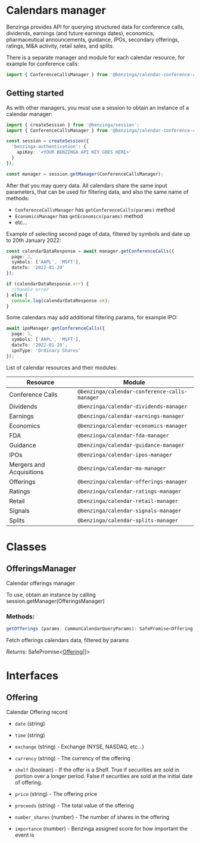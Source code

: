 # Calendars manager

Benzinga provides API for querying structured data for conference calls, dividends, earnings (and future earnings dates), economics, pharmaceutical announcements, guidance, IPOs, secondary offerings, ratings, M&A activity, retail sales, and splits.

There is a separate manager and module for each calendar resource, for example for conference calls:

```ts
import { ConferenceCallsManager } from '@benzinga/calendar-conference-calls-manager'
```

## Getting started

As with other managers, you must use a session to obtain an instance of a calendar manager:

```ts
import { createSession } from '@benzinga/session';
import { ConferenceCallsManager } from '@benzinga/calendar-conference-calls-manager';

const session = createSession({
  'benzinga-authentication': {
    apiKey: '<YOUR BENZINGA API KEY GOES HERE>'
  }
});

const manager = session.getManager(ConferenceCallsManager);
```

After that you may query data. All calendars share the same input parameters, that can be used for filtering data, and also the same name of methods:

* `ConferenceCallsManager` has `getConferenceCalls(params)` method
* `EconomicsManager` has `getEconomics(params)` method
* etc...

Example of selecting second page of data, filtered by symbols and date up to 20th January 2022:

```ts
const calendarDataResponse = await manager.getConferenceCalls({
  page: 1,
  symbols: ['AAPL', 'MSFT'],
  dateTo: '2022-01-20'
});

if (calendarDataResponse.err) {
  //handle error
} else {
  console.log(calendarDataResponse.ok);
}
```

Some calendars may add additional filtering params, for example IPO:

```ts
await ipoManager.getConferenceCalls({
  page: 1,
  symbols: ['AAPL', 'MSFT'],
  dateTo: '2022-01-20',
  ipoType: 'Ordinary Shares'
});
```

List of calendar resources and their modules:

| Resource      | Module |
| ----------- | ----------- |
| Conference Calls | `@benzinga/calendar-conference-calls-manager` |
| Dividends | `@benzinga/calendar-dividends-manager` |
| Earnings | `@benzinga/calendar-earnings-manager` |
| Economics | `@benzinga/calendar-economics-manager` |
| FDA | `@benzinga/calendar-fda-manager` |
| Guidance | `@benzinga/calendar-guidance-manager` |
| IPOs | `@benzinga/calendar-ipos-manager` |
| Mergers and Acquisitions | `@benzinga/calendar-ma-manager` |
| Offerings | `@benzinga/calendar-offerings-manager` |
| Ratings | `@benzinga/calendar-ratings-manager` |
| Retail | `@benzinga/calendar-retail-manager` |
| Signals | `@benzinga/calendar-signals-manager` |
| Splits | `@benzinga/calendar-splits-manager` |


# Classes
## OfferingsManager
Calendar offerings manager

To use, obtain an instance by calling session.getManager(OfferingsManager)

### Methods: 
```ts
getOfferings (params: CommonCalendarQueryParams): SafePromise<Offering[]>
```
Fetch offerings calendars data, filtered by params

*Returns:* SafePromise<[Offering](#offering)[]>




# Interfaces
## Offering
Calendar Offering record

* `date` (string) 

* `time` (string) 

* `exchange` (string) - Exchange (NYSE, NASDAQ, etc...)

* `currency` (string) - The currency of the offering

* `shelf` (boolean) - If the offer is a Shelf.
True if securities are sold in portion over a longer period.
False if securities are sold at the initial date of offering.

* `price` (string) - The offering price

* `proceeds` (string) - The total value of the offering

* `number_shares` (number) - The number of shares in the offering

* `importance` (number) - Benzinga assigned score for how important the event is

